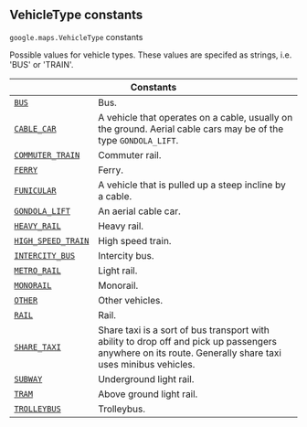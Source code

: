 
<devsite-heading text=" VehicleType constants" for="VehicleType" level="h2" link="" toc="" back-to-top=""><h2 id="VehicleType" is-upgraded="">VehicleType constants</h2></devsite-heading>
<p>
<code translate="no" dir="ltr"><span itemprop="path">google.maps</span>.<span itemprop="name">VehicleType</span></code>
constants
</p>
<p>Possible values for vehicle types. These values are specifed as strings, i.e. 'BUS' or 'TRAIN'.</p>
<div class="devsite-table-wrapper"><table class="constants responsive" summary="VehicleType constants">
<thead>
<tr><th colspan="2">Constants</th>
</tr></thead>
<tbody>
<tr id="VehicleType.BUS">
<td itemprop="property"><code translate="no" dir="ltr"><a class="secret-link" href="#VehicleType.BUS"><span>BUS</span></a></code></td>
<td>Bus.</td>
</tr>
<tr id="VehicleType.CABLE_CAR">
<td itemprop="property"><code translate="no" dir="ltr"><a class="secret-link" href="#VehicleType.CABLE_CAR"><span>CABLE_CAR</span></a></code></td>
<td>A vehicle that operates on a cable, usually on the ground. Aerial cable cars may be of the type <code translate="no" dir="ltr"><span>GONDOLA_LIFT</span></code>.</td>
</tr>
<tr id="VehicleType.COMMUTER_TRAIN">
<td itemprop="property"><code translate="no" dir="ltr"><a class="secret-link" href="#VehicleType.COMMUTER_TRAIN"><span>COMMUTER_TRAIN</span></a></code></td>
<td>Commuter rail.</td>
</tr>
<tr id="VehicleType.FERRY">
<td itemprop="property"><code translate="no" dir="ltr"><a class="secret-link" href="#VehicleType.FERRY"><span>FERRY</span></a></code></td>
<td>Ferry.</td>
</tr>
<tr id="VehicleType.FUNICULAR">
<td itemprop="property"><code translate="no" dir="ltr"><a class="secret-link" href="#VehicleType.FUNICULAR"><span>FUNICULAR</span></a></code></td>
<td>A vehicle that is pulled up a steep incline by a cable.</td>
</tr>
<tr id="VehicleType.GONDOLA_LIFT">
<td itemprop="property"><code translate="no" dir="ltr"><a class="secret-link" href="#VehicleType.GONDOLA_LIFT"><span>GONDOLA_LIFT</span></a></code></td>
<td>An aerial cable car.</td>
</tr>
<tr id="VehicleType.HEAVY_RAIL">
<td itemprop="property"><code translate="no" dir="ltr"><a class="secret-link" href="#VehicleType.HEAVY_RAIL"><span>HEAVY_RAIL</span></a></code></td>
<td>Heavy rail.</td>
</tr>
<tr id="VehicleType.HIGH_SPEED_TRAIN">
<td itemprop="property"><code translate="no" dir="ltr"><a class="secret-link" href="#VehicleType.HIGH_SPEED_TRAIN"><span>HIGH_SPEED_TRAIN</span></a></code></td>
<td>High speed train.</td>
</tr>
<tr id="VehicleType.INTERCITY_BUS">
<td itemprop="property"><code translate="no" dir="ltr"><a class="secret-link" href="#VehicleType.INTERCITY_BUS"><span>INTERCITY_BUS</span></a></code></td>
<td>Intercity bus.</td>
</tr>
<tr id="VehicleType.METRO_RAIL">
<td itemprop="property"><code translate="no" dir="ltr"><a class="secret-link" href="#VehicleType.METRO_RAIL"><span>METRO_RAIL</span></a></code></td>
<td>Light rail.</td>
</tr>
<tr id="VehicleType.MONORAIL">
<td itemprop="property"><code translate="no" dir="ltr"><a class="secret-link" href="#VehicleType.MONORAIL"><span>MONORAIL</span></a></code></td>
<td>Monorail.</td>
</tr>
<tr id="VehicleType.OTHER">
<td itemprop="property"><code translate="no" dir="ltr"><a class="secret-link" href="#VehicleType.OTHER"><span>OTHER</span></a></code></td>
<td>Other vehicles.</td>
</tr>
<tr id="VehicleType.RAIL">
<td itemprop="property"><code translate="no" dir="ltr"><a class="secret-link" href="#VehicleType.RAIL"><span>RAIL</span></a></code></td>
<td>Rail.</td>
</tr>
<tr id="VehicleType.SHARE_TAXI">
<td itemprop="property"><code translate="no" dir="ltr"><a class="secret-link" href="#VehicleType.SHARE_TAXI"><span>SHARE_TAXI</span></a></code></td>
<td>Share taxi is a sort of bus transport with ability to drop off and pick up passengers anywhere on its route. Generally share taxi uses minibus vehicles.</td>
</tr>
<tr id="VehicleType.SUBWAY">
<td itemprop="property"><code translate="no" dir="ltr"><a class="secret-link" href="#VehicleType.SUBWAY"><span>SUBWAY</span></a></code></td>
<td>Underground light rail.</td>
</tr>
<tr id="VehicleType.TRAM">
<td itemprop="property"><code translate="no" dir="ltr"><a class="secret-link" href="#VehicleType.TRAM"><span>TRAM</span></a></code></td>
<td>Above ground light rail.</td>
</tr>
<tr id="VehicleType.TROLLEYBUS">
<td itemprop="property"><code translate="no" dir="ltr"><a class="secret-link" href="#VehicleType.TROLLEYBUS"><span>TROLLEYBUS</span></a></code></td>
<td>Trolleybus.</td>
</tr>
</tbody>
</table></div>
